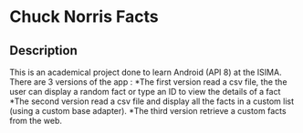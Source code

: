 Chuck Norris Facts
==================

Description
-----------
This is an academical project done to learn Android (API 8) at the ISIMA.
There are 3 versions of the app :
*The first version read a csv file, the the user can display a random fact or type an ID to view the details of a fact
*The second version read a csv file and display  all the facts in a custom list (using a custom base adapter).
*The third version retrieve a custom facts from the web.

